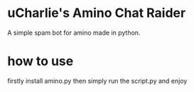 # uCharlie's Amino Chat Raider
A simple spam bot for amino made in python.

# how to use
firstly install amino.py
	then simply run the script.py and enjoy

